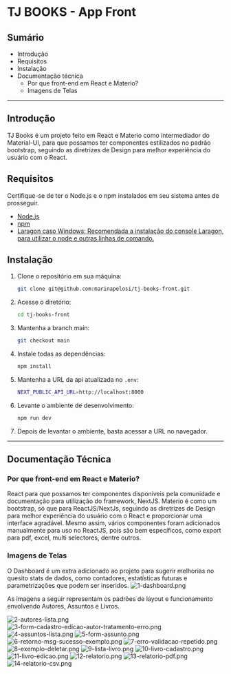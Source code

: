 # TJ BOOKS - App Front

## Sumário
- Introdução
- Requisitos
- Instalação
- Documentação técnica
  - Por que front-end em React e Materio?
  - Imagens de Telas

------

## Introdução

TJ Books é um projeto feito em React e Materio como intermediador do Material-UI, para que possamos ter componentes estilizados no padrão bootstrap, seguindo as diretrizes de Design para melhor experiência do usuário com o React.

## Requisitos

Certifique-se de ter o Node.js e o npm instalados em seu sistema antes de prosseguir.

- [Node.js](https://nodejs.org/)
- [npm](https://www.npmjs.com/)
- [Laragon caso Windows: Recomendada a instalação do console Laragon, para utilizar o node e outras linhas de comando.](https://laragon.org/)

## Instalação

1. Clone o repositório em sua máquina:

   ```bash
   git clone git@github.com:marinapelosi/tj-books-front.git

2. Acesse o diretório:

   ```bash
   cd tj-books-front

3. Mantenha a branch main:

   ```bash
   git checkout main

4. Instale todas as dependências:

   ```bash
   npm install

5. Mantenha a URL da api atualizada no `.env`:

   ```bash
   NEXT_PUBLIC_API_URL=http://localhost:8000

6. Levante o ambiente de desenvolvimento:

   ```bash
   npm run dev

7. Depois de levantar o ambiente, basta acessar a URL no navegador. 
----

## Documentação Técnica

### Por que front-end em React e Materio?

React para que possamos ter componentes disponíveis pela comunidade e documentação para utilização do framework, NextJS.
Materio é como um bootstrap, só que para ReactJS/NextJs, seguindo as diretrizes de Design para melhor experiência do usuário com o React e proporcionar uma interface agradável.
Mesmo assim, vários componentes foram adicionados manualmente para uso no ReactJS, pois são bem específicos, como export para pdf, excel, multi selectores, dentre outros.

### Imagens de Telas

O Dashboard é um extra adicionado ao projeto para sugerir melhorias no quesito stats de dados, como contadores, estatísticas futuras e parametrizações que podem ser inseridos.
![1-dashboard.png](doc-imgs%2F1-dashboard.png)

As imagens a seguir representam os padrões de layout e funcionamento envolvendo Autores, Assuntos e Livros.

![2-autores-lista.png](doc-imgs%2F2-autores-lista.png)
![3-form-cadastro-edicao-autor-tratamento-erro.png](doc-imgs%2F3-form-cadastro-edicao-autor-tratamento-erro.png)
![4-assuntos-lista.png](doc-imgs%2F4-assuntos-lista.png)
![5-form-assunto.png](doc-imgs%2F5-form-assunto.png)
![6-retorno-msg-sucesso-exemplo.png](doc-imgs%2F6-retorno-msg-sucesso-exemplo.png)
![7-erro-validacao-repetido.png](doc-imgs%2F7-erro-validacao-repetido.png)
![8-exemplo-deletar.png](doc-imgs%2F8-exemplo-deletar.png)
![9-lista-livro.png](doc-imgs%2F9-lista-livro.png)
![10-livro-cadastro.png](doc-imgs%2F10-livro-cadastro.png)
![11-livro-edicao.png](doc-imgs%2F11-livro-edicao.png)
![12-relatorio.png](doc-imgs%2F12-relatorio.png)
![13-relatorio-pdf.png](doc-imgs%2F13-relatorio-pdf.png)
![14-relatorio-csv.png](doc-imgs%2F14-relatorio-csv.png)
